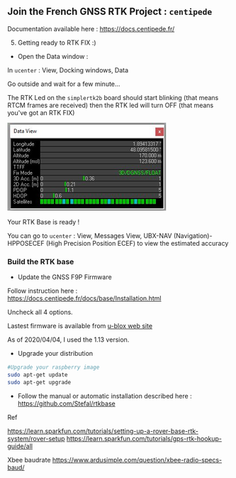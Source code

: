 
## Join the French GNSS RTK Project : `centipede`

Documentation available here : <https://docs.centipede.fr/>

5. Getting ready to RTK FIX :)

* Open the Data window :

In `ucenter` : View, Docking windows, Data

Go outside and wait for a few minute...

The RTK Led on the `simplertk2b` board should start blinking (that means RTCM frames are received) then the RTK led will turn OFF (that means you've got an RTK FIX)

![alt text](images/data_view.jpg)

Your RTK Base is ready !

You can go to `ucenter` : View, Messages View, UBX-NAV (Navigation)-HPPOSECEF (High Precision Position ECEF) to view the estimated accuracy

### Build the RTK base

* Update the GNSS F9P Firmware

Follow instruction here : <https://docs.centipede.fr/docs/base/Installation.html>

Uncheck all 4 options. 

Lastest firmware is available from [u-blox web site](https://www.u-blox.com/en/product/zed-f9p-module#tab-documentation-resources)

As of 2020/04/04, I used the 1.13 version.

* Upgrade your distribution

```bash
#Upgrade your raspberry image
sudo apt-get update
sudo apt-get upgrade
```

* Follow the manual or automatic installation described here : <https://github.com/Stefal/rtkbase>



Ref

https://learn.sparkfun.com/tutorials/setting-up-a-rover-base-rtk-system/rover-setup
https://learn.sparkfun.com/tutorials/gps-rtk-hookup-guide/all

Xbee baudrate
https://www.ardusimple.com/question/xbee-radio-specs-baud/